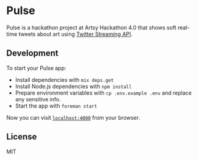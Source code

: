 # Pulse

Pulse is a hackathon project at Artsy Hackathon 4.0 that shows soft real-time tweets about art using [Twitter Streaming API](https://dev.twitter.com/streaming/overview).

## Development

To start your Pulse app:

  * Install dependencies with `mix deps.get`
  * Install Node.js dependencies with `npm install`
  * Prepare environment variables with `cp .env.example .env` and replace any sensitive info.
  * Start the app with `foreman start`

Now you can visit [`localhost:4000`](http://localhost:4000) from your browser.

## License

MIT
